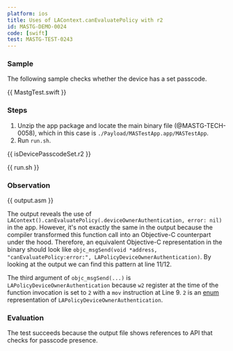 ```yaml
---
platform: ios
title: Uses of LAContext.canEvaluatePolicy with r2
id: MASTG-DEMO-0024
code: [swift]
test: MASTG-TEST-0243
---
```


### Sample

The following sample checks whether the device has a set passcode.

{{ MastgTest.swift }}

### Steps

1. Unzip the app package and locate the main binary file (@MASTG-TECH-0058), which in this case is `./Payload/MASTestApp.app/MASTestApp`.
2. Run `run.sh`.

{{ isDevicePasscodeSet.r2 }}

{{ run.sh }}

### Observation

{{ output.asm }}

The output reveals the use of `LAContext().canEvaluatePolicy(.deviceOwnerAuthentication, error: nil)` in the app. However, it's not exactly the same in the output because the compiler transformed this function call into an Objective-C counterpart under the hood. Therefore, an equivalent Objective-C representation in the binary should look like `objc_msgSend(void *address, "canEvaluatePolicy:error:", LAPolicyDeviceOwnerAuthentication)`. By looking at the output we can find this pattern at line 11/12.

The third argument of `objc_msgSend(...)` is `LAPolicyDeviceOwnerAuthentication` because `w2` register at the time of the function invocation is set to `2` with a `mov` instruction at Line 9. `2` is an [enum](https://developer.apple.com/documentation/localauthentication/lapolicy?language=objc) representation of `LAPolicyDeviceOwnerAuthentication`.

### Evaluation

The test succeeds because the output file shows references to API that checks for passcode presence.
